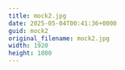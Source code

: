 ```yaml
---
title: mock2.jpg
date: 2025-05-04T00:41:36+0000
guid: mock2
original_filename: mock2.jpg
width: 1920
height: 1080
---
```



